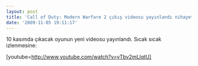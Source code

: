 ```yaml
---
layout: post
title: 'Call of Duty: Modern Warfare 2 çıkış videosu yayınlandı nihayet'
date: '2009-11-05 19:11:17'
---
```


10 kasımda çıkacak oyunun yeni videosu yayınlandı. Sıcak sıcak izlenmesine:

[youtube=http://www.youtube.com/watch?v=yTbv2mLlqtU]